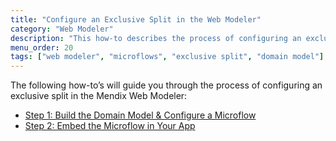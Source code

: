 ```yaml
---
title: "Configure an Exclusive Split in the Web Modeler"
category: "Web Modeler"
description: "This how-to describes the process of configuring an exclusive split in the Mendix Web Modeler."
menu_order: 20
tags: ["web modeler", "microflows", "exclusive split", "domain model"]
---
```


The following how-to’s will guide you through the process of configuring an exclusive split in the Mendix Web Modeler:

* [Step 1: Build the Domain Model & Configure a Microflow](webmodeler-how-to-microflows-exclsplit-p1)
* [Step 2: Embed the Microflow in Your App](webmodeler-how-to-microflows-exclsplit-p2)

